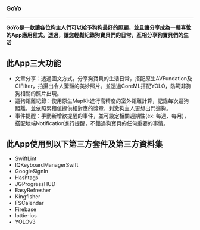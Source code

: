 ### GoYo
-------------
**GoYo是一款讓各位狗主人們可以給予狗狗最好的照顧，並且讓分享成為一種喜悅的App應用程式。透過，讓您輕鬆紀錄狗寶貝們的日常，互相分享狗寶貝們的生活**


此App三大功能
-------------
- 文章分享：透過圖文方式，分享狗寶貝的生活日常，搭配原生AVFundation及CIFilter，拍攝出令人驚豔的美妙照片。並透過CoreML搭配YOLO，防範非狗狗相關的照片出現。
- 遛狗距離紀錄：使用原生MapKit進行高精度的室外距離計算，記錄每次遛狗距離，並依照累積值提供相對應的獎章，刺激狗主人更想出門遛狗。
- 事件提醒：手動新增欲提醒的事件，並可設定相關週期性(ex: 每週、每月)，搭配地端Notification進行提醒，不錯過狗寶貝的任何重要的事情。

此App使用到以下第三方套件及第三方資料集
-------------
- SwiftLint
- IQKeyboardManagerSwift
- GoogleSignIn
- Hashtags
- JGProgressHUD
- EasyRefresher
- Kingfisher
- FSCalendar
- Firebase
- lottie-ios
- YOLOv3
